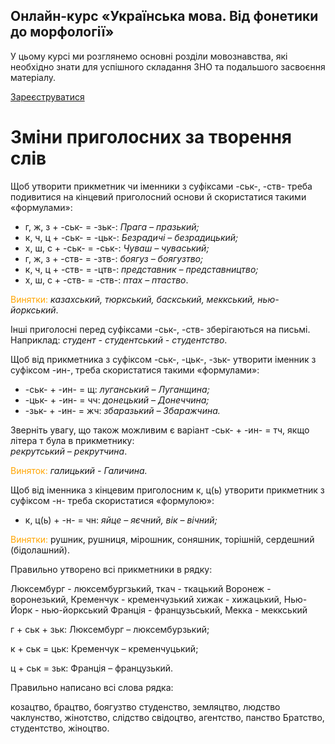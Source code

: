<div class="banner">
  <h2 class="course">Онлайн-курс «Українська мова. Від фонетики до морфології»</h2>
  <p class="course-description">
     У цьому курсі ми розглянемо основні розділи мовознавства, які необхідно знати для успішного складання ЗНО та подальшого засвоєння матеріалу.<br>
  </p>
    <div class="button-wrapper">
        <a class="registration-button" target="_blank" href="http://bit.ly/2zuYUGS">Зареєструватися</a>
    </div>   
</div>

# Змiни приголосних за творення слiв

<p>Щоб утворити прикметник чи iменники з суфiксами <span class="p1">-ськ-</span>, <span class="p1">-ств-</span> треба подивитися на кiнцевий приголосний основи й скористатися такими «формулами»:</p>

<ul>
<li> <span class="p1">г, ж, з + -ськ- = -зьк-</span>: <i>Прага – празький;</i></li>
<li> <span class="p1">к, ч, ц + -ськ- = -цьк-</span>: <i>Безрадичi – безрадицький;</i></li>
<li> <span class="p1">х, ш, с + -ськ- = -ськ-</span>: <i>Чуваш – чуваський;</i></li>
<li> <span class="p1">г, ж, з + -ств- = -зтв-</span>: <i>боягуз – боягузтво;</i></li>
<li> <span class="p1">к, ч, ц + -ств- = -цтв-</span>: <i>представник – представництво;</i></li>
<li> <span class="p1">х, ш, с + -ств- = -ств-</span>: <i>птах – птаство</i>.</li>
</ul>

<font color="orange">Винятки:</font> <i>каза<span class="p1">хськ</span>ий, тюр<span class="p1">кськ</span>ий, бас<span class="p1">кськ</span>ий, мек<span class="p1">кськ</span>ий, нью-йор<span class="p1">кськ</span>ий</i>.

Iншi приголоснi перед суфiксами <span class="p1">-ськ-</span>, <span class="p1">-ств-</span> зберiгаються на письмi.<br>
Наприклад: <i>студент - студентський - студентство</i>.
<br>


<p>Щоб вiд прикметника з суфiксом <span class="p1">-ськ-</span>, <span class="p1">-цьк-</span>, <span class="p1">-зьк-</span> утворити iменник з суфiксом <span class="p1">-ин-</span>, треба скористатися такими «формулами»:</p>

<ul>
<li> <span class="p1">-ськ- + -ин- = щ</span>: <i>луганський – Луганщина;</i></li>
<li> <span class="p1">-цьк- + -ин- = чч</span>: <i>донецький – Донеччина;</i></li>
<li> <span class="p1">-зьк- + -ин- = жч</span>: <i>збаразький – Збаражчина.</i></li>
</ul>

Звернiть увагу, що також можливим є варiант <span class="p1">-ськ- + -ин- = тч</span>, якщо лiтера <span class="p1">т</span> була в прикметнику:<br><i>рекрутський – рекрутчина</i>.
<br>

<font color="orange">Виняток:</font><i> гали<span class="p1">цьк</span>ий - Гали<span class="p1">ч</span>ина.</i>

<p>Щоб вiд iменника з кiнцевим приголосним <span class="p1">к</span>, <span class="p1">ц(ь)</span> утворити прикметник з суфiксом <span class="p1">-н-</span> треба скористатися «формулою»:</p> 

<ul>
<li> <span class="p1">к, ц(ь) + -н- = чн</span>: <i>яйце – яєчний, вiк – вiчний;</i></li>
</ul>

<font color="orange">Винятки:</font> ру<span class="p1">шн</span>ик, ру<span class="p1">шн</span>иця, мiро<span class="p1">шн</span>ик, соня<span class="p1">шн</span>ик, торi<span class="p1">шн</span>iй, серде<span class="p1">шн</span>ий (бiдола<span class="p1">шн</span>ий).


<quiz> 
    <question>
       <p>Правильно утворено всі прикметники в рядку:</p>
           <answer> Люксембург - люксембургзький, ткач - ткацький</answer>
           <answer> Воронеж - воронезький, Кременчук - кременчузький</answer>
           <answer correct> хижак - хижацький, Нью-Йорк - нью-йоркський </answer>
           <answer> Франція - французьський, Мекка - меккський </answer>
      <explanation>
      <p> г + ськ + зьк: Люксембург – люксембур<span class="p1">зьк</span>ий;</p>
      <p> к + ськ = цьк: Кременчук – кременчу<span class="p1">цьк</span>ий;</p>
      <p> ц + ськ = зьк: Франція – францу<span class="p1">зьк</span>ий.</p> 
</explanation>
    </question>
</quiz> 

<quiz> 
    <question>
       <p>Правильно написано всі слова рядка:</p>
           <answer> козацтво, брацтво, боягузтво</answer>
           <answer> студенство, земляцтво, людство</answer>
           <answer> чаклунство, жінотство, слідство </answer>
           <answer correct> свідоцтво, агентство, панство</answer>
      <explanation>
Бра<span class="p1">тств</span>о, студе<span class="p1">нтст</span>во, жіно<span class="p1">цтв</span>о.
</explanation>
    </question>
</quiz> 
